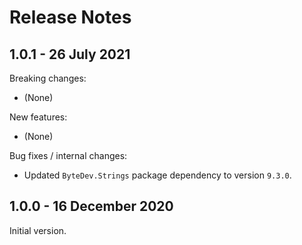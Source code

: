 # Release Notes

## 1.0.1 - 26 July 2021

Breaking changes:
- (None)

New features:
- (None)

Bug fixes / internal changes:
- Updated `ByteDev.Strings` package dependency to version `9.3.0`.

## 1.0.0 - 16 December 2020

Initial version.
